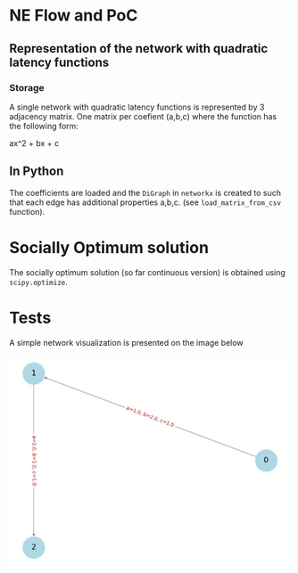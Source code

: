 # NE Flow and PoC

## Representation of the network with quadratic latency functions

### Storage
A single network with quadratic latency functions is represented by 3 adjacency matrix.
One matrix per coefient (a,b,c) where the function has the following form:

ax^2 + bx + c 


## In Python
The coefficients are loaded and the `DiGraph` in `networkx` is created to such that each edge
has additional properties a,b,c. (see `load_matrix_from_csv` function).

# Socially Optimum solution
The socially optimum solution (so far continuous version) is obtained using `scipy.optimize`.

# Tests

A simple network visualization is presented on the image below

![test_network1](images/test_network1.jpg)


